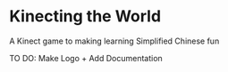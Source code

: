 # Kinecting the World
A Kinect game to making learning Simplified Chinese fun

TO DO: Make Logo + Add Documentation
